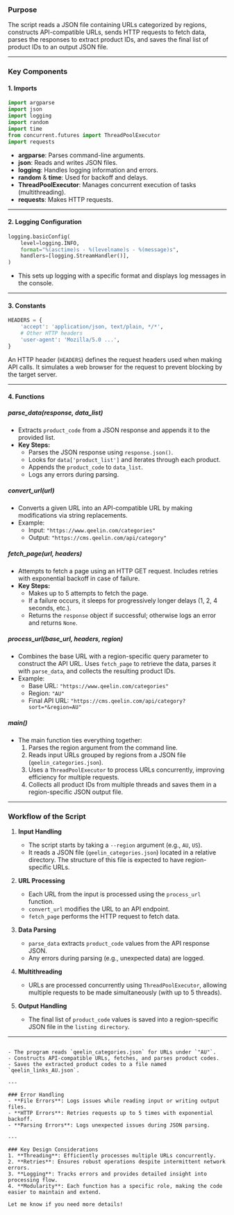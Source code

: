 
### Purpose
The script reads a JSON file containing URLs categorized by regions, constructs API-compatible URLs, sends HTTP requests to fetch data, parses the responses to extract product IDs, and saves the final list of product IDs to an output JSON file.

---

### Key Components

#### 1. **Imports**
```python
import argparse
import json
import logging
import random
import time
from concurrent.futures import ThreadPoolExecutor
import requests
```
- **argparse**: Parses command-line arguments.
- **json**: Reads and writes JSON files.
- **logging**: Handles logging information and errors.
- **random** & **time**: Used for backoff and delays.
- **ThreadPoolExecutor**: Manages concurrent execution of tasks (multithreading).
- **requests**: Makes HTTP requests.

---

#### 2. **Logging Configuration**
```python
logging.basicConfig(
    level=logging.INFO,
    format="%(asctime)s - %(levelname)s - %(message)s",
    handlers=[logging.StreamHandler()],
)
```
- This sets up logging with a specific format and displays log messages in the console.

---

#### 3. **Constants**
```python
HEADERS = {
    'accept': 'application/json, text/plain, */*',
    # Other HTTP headers
    'user-agent': 'Mozilla/5.0 ...',
}
```
An HTTP header (`HEADERS`) defines the request headers used when making API calls. It simulates a web browser for the request to prevent blocking by the target server.

---

#### 4. **Functions**

##### **parse_data(response, data_list)**
- Extracts `product_code` from a JSON response and appends it to the provided list.
- **Key Steps:**
  - Parses the JSON response using `response.json()`.
  - Looks for `data['product_list']` and iterates through each product.
  - Appends the `product_code` to `data_list`.
  - Logs any errors during parsing.

##### **convert_url(url)**
- Converts a given URL into an API-compatible URL by making modifications via string replacements.
- Example:
  - Input: `"https://www.qeelin.com/categories"`
  - Output: `"https://cms.qeelin.com/api/category"`

##### **fetch_page(url, headers)**
- Attempts to fetch a page using an HTTP GET request. Includes retries with exponential backoff in case of failure.
- **Key Steps:**
  - Makes up to 5 attempts to fetch the page.
  - If a failure occurs, it sleeps for progressively longer delays (1, 2, 4 seconds, etc.).
  - Returns the `response` object if successful; otherwise logs an error and returns `None`.

##### **process_url(base_url, headers, region)**
- Combines the base URL with a region-specific query parameter to construct the API URL. Uses `fetch_page` to retrieve the data, parses it with `parse_data`, and collects the resulting product IDs.
- Example:
  - Base URL: `"https://www.qeelin.com/categories"`
  - Region: `"AU"`
  - Final API URL: `"https://cms.qeelin.com/api/category?sort=*&region=AU"`

##### **main()**
- The main function ties everything together:
  1. Parses the region argument from the command line.
  2. Reads input URLs grouped by regions from a JSON file (`qeelin_categories.json`).
  3. Uses a `ThreadPoolExecutor` to process URLs concurrently, improving efficiency for multiple requests.
  4. Collects all product IDs from multiple threads and saves them in a region-specific JSON output file.

---

### Workflow of the Script

1. **Input Handling**
   - The script starts by taking a `--region` argument (e.g., `AU`, `US`).
   - It reads a JSON file (`qeelin_categories.json`) located in a relative directory. The structure of this file is expected to have region-specific URLs.

2. **URL Processing**
   - Each URL from the input is processed using the `process_url` function.
   - `convert_url` modifies the URL to an API endpoint.
   - `fetch_page` performs the HTTP request to fetch data.

3. **Data Parsing**
   - `parse_data` extracts `product_code` values from the API response JSON.
   - Any errors during parsing (e.g., unexpected data) are logged.

4. **Multithreading**
   - URLs are processed concurrently using `ThreadPoolExecutor`, allowing multiple requests to be made simultaneously (with up to 5 threads).

5. **Output Handling**
   - The final list of `product_code` values is saved into a region-specific JSON file in the `listing directory`.

---
```

- The program reads `qeelin_categories.json` for URLs under `"AU"`.
- Constructs API-compatible URLs, fetches, and parses product codes.
- Saves the extracted product codes to a file named `qeelin_links_AU.json`.

---

### Error Handling
- **File Errors**: Logs issues while reading input or writing output files.
- **HTTP Errors**: Retries requests up to 5 times with exponential backoff.
- **Parsing Errors**: Logs unexpected issues during JSON parsing.

---

### Key Design Considerations
1. **Threading**: Efficiently processes multiple URLs concurrently.
2. **Retries**: Ensures robust operations despite intermittent network errors.
3. **Logging**: Tracks errors and provides detailed insight into processing flow.
4. **Modularity**: Each function has a specific role, making the code easier to maintain and extend.

Let me know if you need more details!

